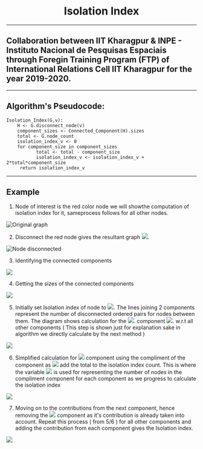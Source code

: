 # <center> Isolation Index </center>
___________

## Collaboration between IIT Kharagpur & INPE - Instituto Nacional de Pesquisas Espaciais through Foregin Training Program  (FTP) of International Relations Cell IIT Kharagpur for the year 2019-2020.

____________
## Algorithm's Pseudocode:

```
Isolation_Index(G,v):
    H <- G.disconnect_node(v)
    component_sizes <- Connected_Component(H).sizes
    total <- G.node_count
    isolation_index_v <- 0
    for component_size in component_sizes
           total <- total - component_size
           isolation_index_v <- isolation_index_v + 2*total*component_size
     return isolation_index_v
```

_________
## Example

1. Node of interest is the red color node we will showthe computation of isolation index for it, sameprocess follows for all other nodes.

![Original graph](https://github.com/harshal3d/isolation-index/blob/master/Diagrams/original_graph.png)

2. Disconnect the red node gives the resultant graph <img src="https://render.githubusercontent.com/render/math?math=H">.

![Node disconnected](https://github.com/harshal3d/isolation-index/blob/master/Diagrams/node_disconnected.png)

3. Identifying the connected components

![](https://github.com/harshal3d/isolation-index/blob/master/Diagrams/clusters_identified.png)

4. Getting the sizes of the connected components

![](https://github.com/harshal3d/isolation-index/blob/master/Diagrams/clusters_size_calculated.png)

5. Initially set Isolation index of node to <img src="https://render.githubusercontent.com/render/math?math=0">. The lines joining 2 components represent the number of disconnected ordered pairs for nodes between them. The diagram shows calculation for the <img src="https://render.githubusercontent.com/render/math?math=1^{st}">. component <img src="https://render.githubusercontent.com/render/math?math=C_1">. w.r.t all other components ( This step is shown just for explanation sake in algorithm we directly calculate by the next method )

![](https://github.com/harshal3d/isolation-index/blob/master/Diagrams/clusters_pairs_calculation.png)

6. Simplified calculation for <img src="https://render.githubusercontent.com/render/math?math=1^{st}"> component using the compliment of the component as <img src="https://render.githubusercontent.com/render/math?math=\overline{C_1}"> add the total to the isolation index count. This is where the variable <img src="https://render.githubusercontent.com/render/math?math=total"> is used for representing the number of nodes in the compliment component for each component as we progress to calculate the isolation index

![](https://github.com/harshal3d/isolation-index/blob/master/Diagrams/compliment_cluster_calculation.png)

7. Moving on to the contributions from the next component, hence removing the <img src="https://render.githubusercontent.com/render/math?math=1^{st}"> component as it's contribution is already taken into account. Repeat this process ( from 5/6 )  for all other components and adding the contribution from each component gives the Isolation index.

![](https://github.com/harshal3d/isolation-index/blob/master/Diagrams/moving_on_to_next_cluster.png)
